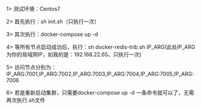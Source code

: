 1> 测试环境：Centos7

2> 首先执行：sh init.sh（只执行一次）

3> 其次执行：docker-compose up -d

4> 等所有节点启动成功后，执行：sh docker-redis-trib.sh IP_ARG(此处IP_ARG为你的局域网IP，如我的是：192.168.22.65，只执行一次)

5> 访问节点分别为：IP_ARG:7001,IP_ARG:7002,IP_ARG:7003,IP_ARG:7004,IP_ARG:7005,IP_ARG:7006

6> 若是重新启动集群，只需要docker-compose up -d 一条命令就可以了，无需再次执行.sh文件
